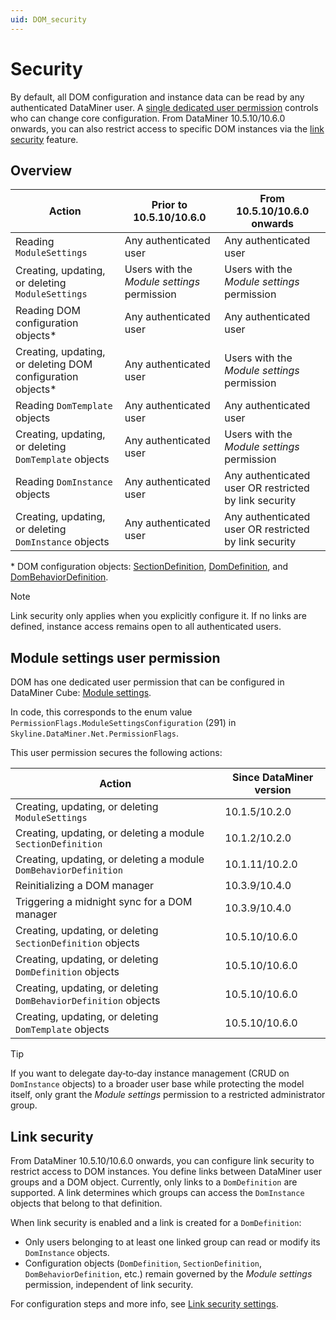 ```yaml
---
uid: DOM_security
---
```


# Security

By default, all DOM configuration and instance data can be read by any authenticated DataMiner user. A [single dedicated user permission](#module-settings-user-permission) controls who can change core configuration. From DataMiner 10.5.10/10.6.0 onwards<!--RN43589-->, you can also restrict access to specific DOM instances via the [link security](#link-security) feature.

## Overview

| Action | Prior to 10.5.10/10.6.0 | From 10.5.10/10.6.0 onwards |
|--|--|--|
| Reading `ModuleSettings` | Any authenticated user | Any authenticated user |
| Creating, updating, or deleting `ModuleSettings` | Users with the *Module settings* permission | Users with the *Module settings* permission |
| Reading DOM configuration objects* | Any authenticated user | Any authenticated user |
| Creating, updating, or deleting DOM configuration objects* | Any authenticated user | Users with the *Module settings* permission |
| Reading `DomTemplate` objects | Any authenticated user | Any authenticated user |
| Creating, updating, or deleting `DomTemplate` objects | Any authenticated user | Users with the *Module settings* permission |
| Reading `DomInstance` objects | Any authenticated user | Any authenticated user OR restricted by link security |
| Creating, updating, or deleting `DomInstance` objects | Any authenticated user | Any authenticated user OR restricted by link security |

\* DOM configuration objects: [SectionDefinition](xref:DOM_SectionDefinition), [DomDefinition](xref:DomDefinition), and [DomBehaviorDefinition](xref:DomBehaviorDefinition).

> [!NOTE]
> Link security only applies when you explicitly configure it. If no links are defined, instance access remains open to all authenticated users.

## Module settings user permission

DOM has one dedicated user permission that can be configured in DataMiner Cube: [Module settings](xref:DataMiner_user_permissions#modules--system-configuration--object-manager--module-settings).

In code, this corresponds to the enum value `PermissionFlags.ModuleSettingsConfiguration` (291) in `Skyline.DataMiner.Net.PermissionFlags`.

This user permission secures the following actions:

| Action | Since DataMiner version |
|--|--|
| Creating, updating, or deleting `ModuleSettings` | 10.1.5/10.2.0 <!--RN29097--> |
| Creating, updating, or deleting a module `SectionDefinition` | 10.1.2/10.2.0 <!--RN28460--> |
| Creating, updating, or deleting a module `DomBehaviorDefinition` | 10.1.11/10.2.0 <!--RN30443--> |
| Reinitializing a DOM manager | 10.3.9/10.4.0 <!--RN36412--> |
| Triggering a midnight sync for a DOM manager | 10.3.9/10.4.0 <!--RN36412--> |
| Creating, updating, or deleting `SectionDefinition` objects | 10.5.10/10.6.0 <!--RN43589--> |
| Creating, updating, or deleting `DomDefinition` objects | 10.5.10/10.6.0 <!--RN43589--> |
| Creating, updating, or deleting `DomBehaviorDefinition` objects | 10.5.10/10.6.0 <!--RN43589--> |
| Creating, updating, or deleting `DomTemplate` objects | 10.5.10/10.6.0 <!--RN43589--> |

> [!TIP]
> If you want to delegate day‑to‑day instance management (CRUD on `DomInstance` objects) to a broader user base while protecting the model itself, only grant the *Module settings* permission to a restricted administrator group.

## Link security

From DataMiner 10.5.10/10.6.0 onwards, you can configure link security to restrict access to DOM instances. You define links between DataMiner user groups and a DOM object. Currently, only links to a `DomDefinition` are supported. A link determines which groups can access the `DomInstance` objects that belong to that definition.

When link security is enabled and a link is created for a `DomDefinition`:

- Only users belonging to at least one linked group can read or modify its `DomInstance` objects.
- Configuration objects (`DomDefinition`, `SectionDefinition`, `DomBehaviorDefinition`, etc.) remain governed by the *Module settings* permission, independent of link security.

For configuration steps and more info, see [Link security settings](xref:DOM_SecuritySettings#linksecuritysettings).
